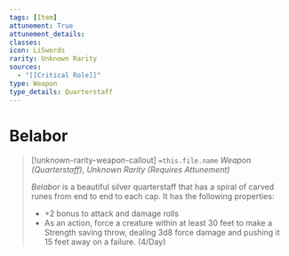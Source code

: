 ```yaml
---
tags: [Item]
attunement: True
attunement_details: 
classes: 
icon: LiSwords
rarity: Unknown Rarity
sources:
  - "[[Critical Role]]"
type: Weapon
type_details: Quarterstaff
---
```

# Belabor
>[!unknown-rarity-weapon-callout] `=this.file.name`
>*Weapon (Quarterstaff), Unknown Rarity (Requires Attunement)*
>
>*Belabor* is a beautiful silver quarterstaff that has a spiral of carved runes from end to end to each cap. It has the following properties:
>
>* +2 bonus to attack and damage rolls
>* As an action, force a creature within at least 30 feet to make a Strength saving throw, dealing 3d8 force damage and pushing it 15 feet away on a failure. (4/Day)
>
>
